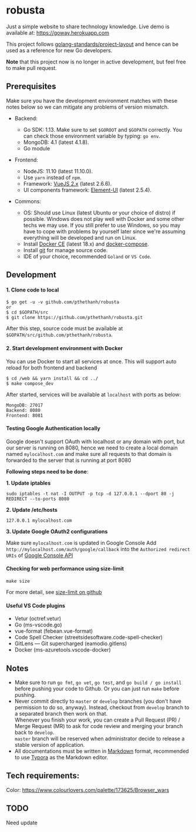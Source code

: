 # robusta

Just a simple website to share technology knowledge. Live demo is available at: https://goway.herokuapp.com

This project follows [golang-standards/project-layout](https://github.com/golang-standards/project-layout) and hence can be used as a reference for new Go developers.

**Note** that this project now is no longer in active development, but feel free to make pull request.

## Prerequisites

Make sure you have the development environment matches with these notes below so we can mitigate any problems of version mismatch.

- Backend:
  - Go SDK: 1.13.
    Make sure to set `$GOROOT` and `$GOPATH` correctly.
    You can check those environment variable by typing: `go env`.
  - MongoDB: 4.1 (latest 4.1.8).
  - Go module

- Frontend:
  - NodeJS: 11.10 (latest 11.10.0).
  - Use `yarn` instead of `npm`.
  - Framework: [VueJS 2.x](https://vuejs.org) (latest 2.6.6).
  - UI components framework: [Element-UI](https://element.eleme.io) (latest 2.5.4).

- Commons:
  - OS: Should use Linux (latest Ubuntu or your choice of distro) if possible.
    Windows does not play well with Docker and some other techs we may use.
    If you still prefer to use Windows, so you may have to cope with problems by yourself later
    since we're assuming everything will be developed and run on Linux.
  - Install [Docker CE](https://docs.docker.com/install/) (latest 18.x) and [docker-compose](https://docs.docker.com/compose/install/).
  - Install [git](https://git-scm.com/) for manage source code.
  - IDE of your choice, recommended `Goland` or `VS Code`.

## Development

#### 1. Clone code to local

```shell
$ go get -u -v github.com/pthethanh/robusta
or
$ cd $GOPATH/src
$ git clone https://github.com/pthethanh/robusta.git
```
After this step, source code must be available at `$GOPATH/src/github.com/pthethanh/robusta`.

#### 2. Start development environment with Docker

You can use Docker to start all services at once. This will support auto reload for both frontend and backend

```shell
$ cd /web && yarn install && cd ../
$ make compose_dev
```

After started, services will be available at `localhost` with ports as below:
```
MongoDB: 27017
Backend: 8080
Frontend: 8081
```
#### Testing Google Authentication locally

Google doesn't support OAuth with localhost or any domain with port, but our server is running on 8080, hence we need to create a local domain named `mylocalhost.com` and make sure all requests to that domain is forwarded to the server that is running at port 8080

**Following steps need to be done**:

**1. Update iptables**

```shell
sudo iptables -t nat -I OUTPUT -p tcp -d 127.0.0.1 --dport 80 -j REDIRECT --to-ports 8080
```
**2. Update /etc/hosts**

```shell
127.0.0.1 mylocalhost.com
```
**3. Update Google OAuth2 configurations**

Make sure `mylocalhost.com` is updated in Google Console
Add `http://mylocalhost.com/auth/google/callback` into the `Authorized redirect URIs` of [Google Console API](https://console.developers.google.com/apis/credentials/oauthclient/511091284450-9oes9tddrskgtlfcafblrke7pk28lthp.apps.googleusercontent.com?project=goway-1546095349277)

#### Checking for web performance using size-limit

```
make size
```
For more detail, see [size-limit on github](https://github.com/ai/size-limit)

#### Useful VS Code plugins
- Vetur (octref.vetur)
- Go (ms-vscode.go)
- vue-format (febean.vue-format)
- Code Spell Checker (streetsidesoftware.code-spell-checker)
- GitLens — Git supercharged (eamodio.gitlens)
- Docker (ms-azuretools.vscode-docker)

## Notes

- Make sure to run `go fmt`, `go vet`, `go test`, and `go build / go install` before pushing your code to Github.
  Or you can just run `make` before pushing.
- Never commit directly to `master` or `develop` branches (you don't have permission to do so, anyway). Instead, checkout from `develop` branch to a separated branch then work on that.  
  Whenever you finish your work, you can create a Pull Request (PR) / Merge Request (MR) to ask for code review and merging your branch back to `develop`.   
  `master` branch will be reserved when administrator decide to release a stable version of application.
- All documentations must be written in [Markdown](https://guides.github.com/features/mastering-markdown/) format, recommended to use [Typora](https://typora.io/) as the Markdown editor.

## Tech requirements:

Color: https://www.colourlovers.com/palette/173625/Browser_wars

## TODO
Need update
